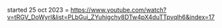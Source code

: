 started 25 oct 2023 = https://www.youtube.com/watch?v=tRGV_DoWyrI&list=PLbGui_ZYuhigchy8DTw4pX4duTTpvqlh6&index=17
